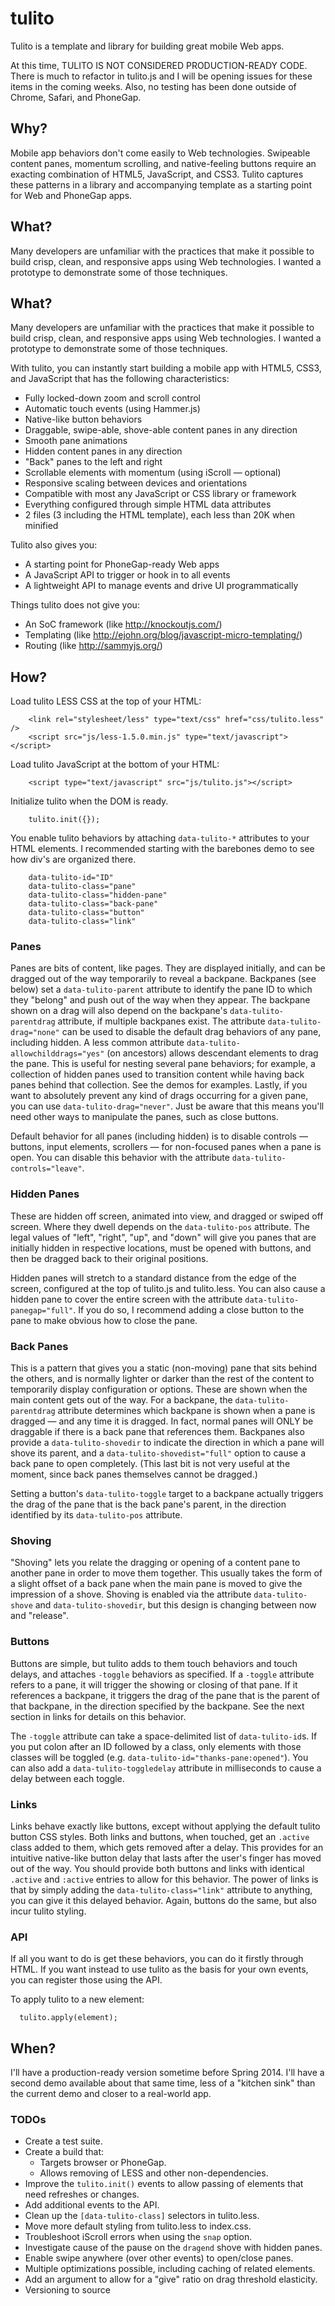 tulito
======

Tulito is a template and library for building great mobile Web apps.

At this time, TULITO IS NOT CONSIDERED PRODUCTION-READY CODE. There is much to refactor in tulito.js and I will be opening issues for these items in the coming weeks. Also, no testing has been done outside of Chrome, Safari, and PhoneGap.

Why?
----

Mobile app behaviors don't come easily to Web technologies. Swipeable content panes, momentum scrolling, and native-feeling buttons require an exacting combination of HTML5, JavaScript, and CSS3. Tulito captures these patterns in a library and accompanying template as a starting point for Web and PhoneGap apps.

What?
-----

Many developers are unfamiliar with the practices that make it possible to build crisp, clean, and responsive apps using Web technologies. I wanted a prototype to demonstrate some of those techniques.

What?
-----

Many developers are unfamiliar with the practices that make it possible to build crisp, clean, and responsive apps using Web technologies. I wanted a prototype to demonstrate some of those techniques.

With tulito, you can instantly start building a mobile app with HTML5, CSS3, and JavaScript that has the following characteristics:

- Fully locked-down zoom and scroll control
- Automatic touch events (using Hammer.js)
- Native-like button behaviors
- Draggable, swipe-able, shove-able content panes in any direction
- Smooth pane animations
- Hidden content panes in any direction
- "Back" panes to the left and right
- Scrollable elements with momentum (using iScroll — optional)
- Responsive scaling between devices and orientations
- Compatible with most any JavaScript or CSS library or framework
- Everything configured through simple HTML data attributes
- 2 files (3 including the HTML template), each less than 20K when minified

Tulito also gives you:

- A starting point for PhoneGap-ready Web apps
- A JavaScript API to trigger or hook in to all events
- A lightweight API to manage events and drive UI programmatically

Things tulito does not give you:

- An SoC framework (like http://knockoutjs.com/)
- Templating (like http://ejohn.org/blog/javascript-micro-templating/)
- Routing (like http://sammyjs.org/)

How?
----

Load tulito LESS CSS at the top of your HTML:

        <link rel="stylesheet/less" type="text/css" href="css/tulito.less" />
        <script src="js/less-1.5.0.min.js" type="text/javascript"></script>
		
Load tulito JavaScript at the bottom of your HTML:

	    <script type="text/javascript" src="js/tulito.js"></script>

Initialize tulito when the DOM is ready.

		tulito.init({});
		
You enable tulito behaviors by attaching `data-tulito-*` attributes to your HTML elements. I recommended starting with the barebones demo to see how div's are organized there.
    
        data-tulito-id="ID"
        data-tulito-class="pane"
        data-tulito-class="hidden-pane"
        data-tulito-class="back-pane"
        data-tulito-class="button"
		data-tulito-class="link"

### Panes

Panes are bits of content, like pages. They are displayed initially, and can be dragged out of the way temporarily to reveal a backpane.  Backpanes (see below) set a `data-tulito-parent` attribute to identify the pane ID to which they "belong" and push out of the way when they appear. The backpane shown on a drag will also depend on the backpane's `data-tulito-parentdrag` attribute, if multiple backpanes exist. The attribute `data-tulito-drag="none"` can be used to disable the default drag behaviors of any pane, including hidden. A less common attribute `data-tulito-allowchilddrags="yes"` (on ancestors) allows descendant elements to drag the pane. This is useful for nesting several pane behaviors; for example, a collection of hidden panes used to transition content while having back panes behind that collection. See the demos for examples. Lastly, if you want to absolutely prevent any kind of drags occurring for a given pane, you can use `data-tulito-drag="never"`. Just be aware that this means you'll need other ways to manipulate the panes, such as close buttons.

Default behavior for all panes (including hidden) is to disable controls — buttons, input elements, scrollers — for non-focused panes when a pane is open. You can disable this behavior with the attribute `data-tulito-controls="leave"`.

### Hidden Panes

These are hidden off screen, animated into view, and dragged or swiped off screen. Where they dwell depends on the `data-tulito-pos` attribute. The legal values of "left", "right", "up", and "down" will give you panes that are initially hidden in respective locations, must be opened with buttons, and then be dragged back to their original positions.

Hidden panes will stretch to a standard distance from the edge of the screen, configured at the top of tulito.js and tulito.less. You can also cause a hidden pane to cover the entire screen with the attribute `data-tulito-panegap="full"`. If you do so, I recommend adding a close button to the pane to make obvious how to close the pane. 

### Back Panes

This is a pattern that gives you a static (non-moving) pane that sits behind the others, and is normally lighter or darker than the rest of the content to temporarily display configuration or options. These are shown when the main content gets out of the way. For a backpane, the `data-tulito-parentdrag` attribute determines which backpane is shown when a pane is dragged — and any time it is dragged. In fact, normal panes will ONLY be draggable if there is a back pane that references them. Backpanes also provide a `data-tulito-shovedir` to indicate the direction in which a pane will shove its parent, and a `data-tulito-shovedist="full"` option to cause a back pane to open completely. (This last bit is not very useful at the moment, since back panes themselves cannot be dragged.)

Setting a button's `data-tulito-toggle` target to a backpane actually triggers the drag of the pane that is the back pane's parent, in the direction identified by its `data-tulito-pos` attribute.

### Shoving

"Shoving" lets you relate the dragging or opening of a content pane to another pane in order to move them together. This usually takes the form of a slight offset of a back pane when the main pane is moved to give the impression of a shove. Shoving is enabled via the attribute `data-tulito-shove` and `data-tulito-shovedir`, but this design is changing between now and "release".

### Buttons

Buttons are simple, but tulito adds to them touch behaviors and touch delays, and attaches `-toggle` behaviors as specified. If a `-toggle` attribute refers to a pane, it will trigger the showing or closing of that pane. If it references a backpane, it triggers the drag of the pane that is the parent of that backpane, in the direction specified by the backpane. See the next section in links for details on this behavior.

The `-toggle` attribute can take a space-delimited list of `data-tulito-id`s. If you put colon after an ID followed by a class, only elements with those classes will be toggled (e.g. `data-tulito-id="thanks-pane:opened"`). You can also add a `data-tulito-toggledelay` attribute in milliseconds to cause a delay between each toggle.

### Links

Links behave exactly like buttons, except without applying the default tulito button CSS styles. Both links and buttons, when touched, get an `.active` class added to them, which gets removed after a delay. This provides for an intuitive native-like button delay that lasts after the user's finger has moved out of the way. You should provide both buttons and links with identical `.active` and `:active` entries to allow for this behavior. The power of links is that by simply adding the `data-tulito-class="link"` attribute to anything, you can give it this delayed behavior. Again, buttons do the same, but also incur tulito styling.

### API

If all you want to do is get these behaviors, you can do it firstly through HTML. If you want instead to use tulito as the basis for your own events, you can register those using the API.

To apply tulito to a new element:

      tulito.apply(element);

When?
-----

I'll have a production-ready version sometime before Spring 2014. I'll have a second demo available about that same time, less of a "kitchen sink" than the current demo and closer to a real-world app.

### TODOs

- Create a test suite.
- Create a build that:
 	- Targets browser or PhoneGap.
	- Allows removing of LESS and other non-dependencies.
- Improve the `tulito.init()` events to allow passing of elements that need refreshes or changes.
- Add additional events to the API.
- Clean up the `[data-tulito-class]` selectors in tulito.less.
- Move more default styling from tulito.less to index.css. 
- Troubleshoot iScroll errors when using the `snap` option.
- Investigate cause of the pause on the `dragend` shove with hidden panes.
- Enable swipe anywhere (over other events) to open/close panes.
- Multiple optimizations possible, including caching of related elements.
- Add an argument to allow for a "give" ratio on drag threshold elasticity.
- Versioning to source

